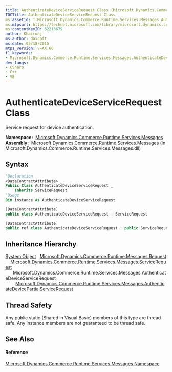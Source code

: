 ```yaml
---
title: AuthenticateDeviceServiceRequest Class (Microsoft.Dynamics.Commerce.Runtime.Services.Messages)
TOCTitle: AuthenticateDeviceServiceRequest Class
ms:assetid: T:Microsoft.Dynamics.Commerce.Runtime.Services.Messages.AuthenticateDeviceServiceRequest
ms:mtpsurl: https://technet.microsoft.com/library/microsoft.dynamics.commerce.runtime.services.messages.authenticatedeviceservicerequest(v=AX.60)
ms:contentKeyID: 62213679
author: Khairunj
ms.author: daxcpft
ms.date: 05/18/2015
mtps_version: v=AX.60
f1_keywords:
- Microsoft.Dynamics.Commerce.Runtime.Services.Messages.AuthenticateDeviceServiceRequest
dev_langs:
- CSharp
- C++
- VB
---
```


# AuthenticateDeviceServiceRequest Class

Service request for device authentication.

**Namespace:**  [Microsoft.Dynamics.Commerce.Runtime.Services.Messages](microsoft-dynamics-commerce-runtime-services-messages-namespace.md)  
**Assembly:**  Microsoft.Dynamics.Commerce.Runtime.Services.Messages (in Microsoft.Dynamics.Commerce.Runtime.Services.Messages.dll)

## Syntax

``` vb
'Declaration
<DataContractAttribute> _
Public Class AuthenticateDeviceServiceRequest _
    Inherits ServiceRequest
'Usage
Dim instance As AuthenticateDeviceServiceRequest
```

``` csharp
[DataContractAttribute]
public class AuthenticateDeviceServiceRequest : ServiceRequest
```

``` c++
[DataContractAttribute]
public ref class AuthenticateDeviceServiceRequest : public ServiceRequest
```

## Inheritance Hierarchy

[System.Object](https://technet.microsoft.com/library/e5kfa45b\(v=ax.60\))  
  [Microsoft.Dynamics.Commerce.Runtime.Messages.Request](request-class-microsoft-dynamics-commerce-runtime-messages.md)  
    [Microsoft.Dynamics.Commerce.Runtime.Services.Messages.ServiceRequest](servicerequest-class-microsoft-dynamics-commerce-runtime-services-messages.md)  
      Microsoft.Dynamics.Commerce.Runtime.Services.Messages.AuthenticateDeviceServiceRequest  
        [Microsoft.Dynamics.Commerce.Runtime.Services.Messages.AuthenticateDevicePartialServiceRequest](authenticatedevicepartialservicerequest-class-microsoft-dynamics-commerce-runtime-services-messages.md)  

## Thread Safety

Any public static (Shared in Visual Basic) members of this type are thread safe. Any instance members are not guaranteed to be thread safe.

## See Also

#### Reference

[Microsoft.Dynamics.Commerce.Runtime.Services.Messages Namespace](microsoft-dynamics-commerce-runtime-services-messages-namespace.md)

